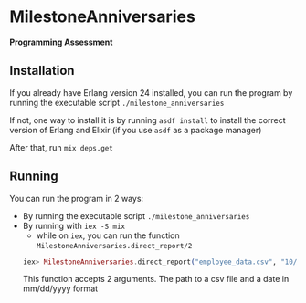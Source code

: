# MilestoneAnniversaries

**Programming Assessment**

## Installation

If you already have Erlang version 24 installed, you can run the program by running the executable script `./milestone_anniversaries`

If not, one way to install it is by running `asdf install` to install the correct version of Erlang and Elixir (if you use `asdf` as a package manager)

After that, run `mix deps.get`


## Running

You can run the program in 2 ways:
  - By running the executable script `./milestone_anniversaries`
  - By running with `iex -S mix`
      - while on `iex`, you can run the function `MilestoneAnniversaries.direct_report/2`  
      ```elixir
      iex> MilestoneAnniversaries.direct_report("employee_data.csv", "10/01/2015")
      ```
      This function accepts 2 arguments. The path to a csv file and a date in mm/dd/yyyy format


